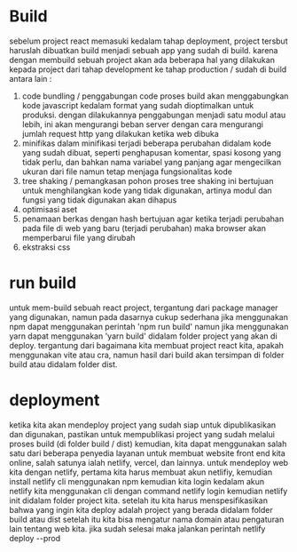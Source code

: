 # Build 
sebelum project react memasuki kedalam tahap deployment, project tersbut haruslah dibuatkan build menjadi sebuah app yang sudah di build. karena dengan membuild sebuah project 
akan ada beberapa hal yang dilakukan kepada project dari tahap development ke tahap production / sudah di build antara lain : 
1. code bundling / penggabungan code
    proses build akan menggabungkan kode javascript kedalam format yang sudah dioptimalkan untuk produksi. dengan dilakukannya penggabungan menjadi satu modul atau lebih,
    ini akan mengurangi beban server dengan cara mengurangi jumlah request http yang dilakukan ketika web dibuka
2. minifikas
    dalam minifikasi terjadi beberapa perubahan didalam kode yang sudah dibuat, seperti penghapusan komentar, spasi kosong yang tidak perlu, dan bahkan nama variabel yang panjang
    agar mengecilkan ukuran dari file namun tetap menjaga fungsionalitas kode
3. tree shaking / pemangkasan pohon
    proses tree shaking ini bertujuan untuk menghilangkan kode yang tidak digunakan, artinya modul dan fungsi yang tidak digunakan akan dihapus
4. optimisasi aset
5. penamaan berkas dengan hash
    bertujuan agar ketika terjadi perubahan pada file di web yang baru (terjadi perubahan) maka browser akan memperbarui file yang dirubah
6. ekstraksi css

# run build
untuk mem-build sebuah react project, tergantung dari package manager yang digunakan, namun pada dasarnya cukup sederhana
jika menggunakan npm dapat menggunakan perintah 'npm run build'
namun jika menggunakan yarn dapat menggunakan 'yarn build'
didalam folder project yang akan di deploy. tergantung dari bagaimana kita membuat project react kita, apakah menggunakan vite atau cra, namun hasil dari build 
akan tersimpan di folder build atau didalam folder dist.

# deployment
ketika kita akan mendeploy project yang sudah siap untuk dipublikasikan dan digunakan, pastikan untuk mempublikasi project yang sudah melalui proses build (di folder build / dist) 
kemudian, kita dapat menggunakan salah satu dari beberapa penyedia layanan untuk membuat website front end kita online, salah satunya ialah netlify, vercel, dan lainnya.
untuk mendeploy web kita dengan netlify, pertama kita harus membuat akun netlifiy, kemudian install netlify cli menggunakan npm
kemudian kita login kedalam akun netlify kita menggunakan cli dengan command netlify login
kemudian netlify init didalam folder project kita. setelah itu kita harus menspesifikasikan bahwa yang ingin kita deploy adalah project yang berada didalam folder build atau dist
setelah itu kita bisa mengatur nama domain atau pengaturan lain tentang web kita. jika sudah selesai maka jalankan perintah netlify deploy --prod